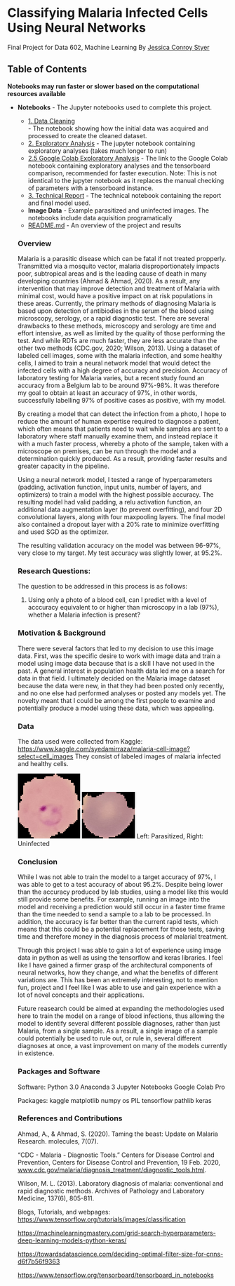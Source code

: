 # Classifying Malaria Infected Cells Using Neural Networks
Final Project for Data 602, Machine Learning
By <a href="https://github.com/Jcc329">Jessica Conroy Styer</a>

## Table of Contents
<b> Notebooks may run faster or slower based on the computational resources available </b>
<ul>
  <li><b>Notebooks</b> - The Jupyter notebooks used to complete this project.</li>
  <ul>
    <li><a href="https://github.com/Jcc329/Classifying-Malaria-Infected-Cells-Using-Neural-Networks/blob/main/Jupyter%20Notebooks/Data%20Cleaning%20_%20Final%20Project.ipynb">1. Data Cleaning</a></li> - The notebook showing how the initial data was acquired and processed to create the cleaned dataset.
    <li><a href="https://github.com/Jcc329/Classifying-Malaria-Infected-Cells-Using-Neural-Networks/blob/main/Jupyter%20Notebooks/Exploratory%20Analysis_Final%20Project.ipynb">2. Exploratory Analysis</a> - The jupyter notebook containing exploratory analyses (takes much longer to run) </li>
    <li><a href="https://colab.research.google.com/drive/11Me6TJWDqCsK-7zHNAliLxNJS2_HFwJU?usp=sharing">2.5 Google Colab Exploratory Analysis</a> - The link to the Google Colab notebook containing exploratory analyses and the tensorboard comparison, recommended for faster execution. Note: This is not identical to the jupyter notebook as it replaces the manual checking of parameters with a tensorboard instance. </li>
    <li><a href="https://github.com/Jcc329/Classifying-Malaria-Infected-Cells-Using-Neural-Networks/blob/main/Jupyter%20Notebooks/Technical%20Report_Final%20Project.ipynb">3. Technical Report</a> - The technical notebook containing the report and final model used. </li>
  <li><b>Image Data</b> - Example parasitized and uninfected images. The notebooks include data aquisition programatically</li>
  <li><a href="https://github.com/Jcc329/Classifying-Malaria-Infected-Cells-Using-Neural-Networks/blob/main/README.md">README.md</a> - An overview of the project and results</li> 
</ul>

### Overview

Malaria is a parasitic disease which can be fatal if not treated propperly. Transmitted via a mosquito vector, malaria disproportionately impacts poor, subtropical areas and is the leading cause of death in many developing countries (Ahmad & Ahmad, 2020). As a result, any intervention that may improve detection and treatment of Malaria with minimal cost, would have a positive impact on at risk populations in these areas. Currently, the primary methods of diagnosing Malaria is based upon detection of antibiodies in the serum of the blood using microscopy, serology, or a rapid diagnostic test. There are several drawbacks to these methods, microscopy and serology are time and effort intensive, as well as limited by the quality of those performing the test. And while RDTs are much faster, they are less accurate than the other two methods (CDC.gov, 2020; Wilson, 2013). Using a dataset of labeled cell images, some with the malaria infection, and some healthy cells, I aimed to train a neural network model that would detect the infected cells with a high degree of accuracy and precision. Accuracy of laboratory testing for Malaria varies, but a recent study found an accuracy from a Belgium lab to be around 97%-98%. It was therefore my goal to obtain at least an accuracy of 97%, in other words, successfully labelling 97% of positive cases as positive, with my model. 

By creating a model that can detect the infection from a photo, I hope to reduce the amount of human expertise required to diagnose a patient, which often means that patients need to wait while samples are sent to a laboratory where staff manually examine them, and instead replace it with a much faster process, whereby a photo of the sample, taken with a microscope on premises, can be run through the model and a determination quickly produced. As a result, providing faster results and greater capacity in the pipeline. 

Using a neural network model, I tested a range of hyperparameters (padding, activation function, input units, number of layers, and optimizers) to train a model with the highest possible accuracy. The resulting model had valid padding, a relu activation function, an additional data augmentation layer (to prevent overfitting), and four 2D convolutional layers, along with four maxpooling layers. The final model also contained a dropout layer with a 20% rate to minimize overfitting and used SGD as the optimizer. 

The resulting validation accuracy on the model was between 96-97%, very close to my target. My test accuracy was slightly lower, at 95.2%.

### Research Questions:

The question to be addressed in this process is as follows:

1. Using only a photo of a blood cell, can I predict with a level of acccuracy equivalent to or higher than microscopy in a lab (97%), whether a Malaria infection is present? 

### Motivation & Background

There were several factors that led to my decision to use this image data. First, was the specific desire to work with image data and train a model using image data because that is a skill I have not used in the past. A general interest in population health data led me on a search for data in that field. I ultimately decided on the Malaria image dataset because the data were new, in that they had been posted only recently, and no one else had performed analyses or posted any models yet. The novelty meant that I could be among the first people to examine and potentially produce a model using these data, which was appealing. 

### Data

The data used were collected from Kaggle: https://www.kaggle.com/syedamirraza/malaria-cell-image?select=cell_images
They consist of labeled images of malaria infected and healthy cells. 

<img src="Image Data/C100P61ThinF_IMG_20150918_144104_cell_162.png" alt="Parasitized cell"> 
<img src="Image Data/C1_thinF_IMG_20150604_104722_cell_15.png" alt="Uninfected cell">
Left: Parasitized, Right: Uninfected

### Conclusion

While I was not able to train the model to a target accuracy of 97%, I was able to get to a test accuracy of about 95.2%. Despite being lower than the accuracy produced by lab studies, using a model like this would still provide some benefits. For example, running an image into the model and receiving a prediction would still occur in a faster time frame than the time needed to send a sample to a lab to be processed. In addition, the accuracy is far better than the current rapid tests, which means that this could be a potential replacement for those tests, saving time and therefore money in the diagnosis process of malarial treatment. 

Through this project I was able to gain a lot of experience using image data in python as well as using the tensorflow and keras libraries. I feel like I have gained a firmer grasp of the architectural components of neural networks, how they change, and what the benefits of different variations are. This has been an extremely interesting, not to mention fun, project and I feel like I was able to use and gain experience with a lot of novel concepts and  their applications.

Future reasearch could be aimed at expanding the methodologies used here to train the model on a range of blood infections, thus allowing the model to identify several different possible diagnoses, rather than just Malaria, from a single sample. As a result, a single image of a sample could potentially be used to rule out, or rule in, several different diagnoses at once, a vast improvement on many of the models currently in existence. 

### Packages and Software

Software:
Python 3.0
Anaconda 3
Jupyter Notebooks
Google Colab Pro

Packages:
kaggle
matplotlib
numpy
os
PIL
tensorflow
pathlib
keras

### References and Contributions

Ahmad, A., & Ahmad, S. (2020). Taming the beast: Update on Malaria Research. molecules, 7(07).

“CDC - Malaria - Diagnostic Tools.” Centers for Disease Control and Prevention, Centers for Disease Control and Prevention, 19 Feb. 2020, www.cdc.gov/malaria/diagnosis_treatment/diagnostic_tools.html. 

Wilson, M. L. (2013). Laboratory diagnosis of malaria: conventional and rapid diagnostic methods. Archives of Pathology and Laboratory Medicine, 137(6), 805-811.

Blogs, Tutorials, and webpages:
https://www.tensorflow.org/tutorials/images/classification

https://machinelearningmastery.com/grid-search-hyperparameters-deep-learning-models-python-keras/

https://towardsdatascience.com/deciding-optimal-filter-size-for-cnns-d6f7b56f9363

https://www.tensorflow.org/tensorboard/tensorboard_in_notebooks
